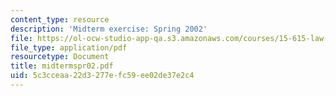 ```yaml
---
content_type: resource
description: 'Midterm exercise: Spring 2002'
file: https://ol-ocw-studio-app-qa.s3.amazonaws.com/courses/15-615-law-for-the-entrepreneur-and-manager-spring-2003/5c3cceaa22d3277efc59ee02de37e2c4_midtermspr02.pdf
file_type: application/pdf
resourcetype: Document
title: midtermspr02.pdf
uid: 5c3cceaa-22d3-277e-fc59-ee02de37e2c4
---
```

